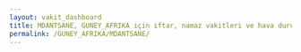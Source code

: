 ```yaml
---
layout: vakit_dashboard
title: MDANTSANE, GUNEY_AFRIKA için iftar, namaz vakitleri ve hava durumu - ilçe/eyalet seç
permalink: /GUNEY_AFRIKA/MDANTSANE/
---
```


<script type="text/javascript">
  var GLOBAL_COUNTRY = 'GUNEY_AFRIKA';
  var GLOBAL_CITY = 'MDANTSANE';
  var GLOBAL_STATE = '';
  var lat = 72;
  var lon = 21;
</script>
